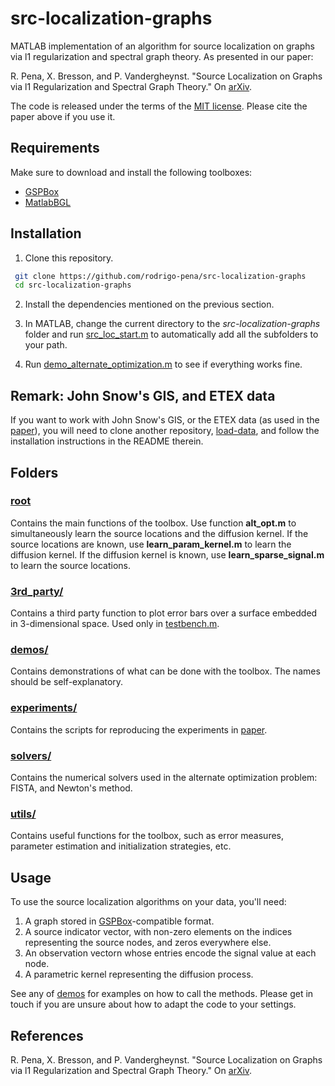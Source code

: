 # src-localization-graphs
MATLAB implementation of an algorithm for source localization on graphs via l1 regularization and spectral graph theory. As presented in our paper:

R. Pena, X. Bresson, and P. Vandergheynst. "Source Localization on Graphs via l1 Regularization and Spectral Graph Theory." On [arXiv][arxiv].

The code is released under the terms of the [MIT license](LICENSE.txt). Please cite the paper above if you use it.

## Requirements
Make sure to download and install the following toolboxes:
* [GSPBox](https://lts2.epfl.ch/gsp/)
* [MatlabBGL](http://dgleich.github.io/matlab-bgl/)

## Installation
1. Clone this repository.

  ```sh
   git clone https://github.com/rodrigo-pena/src-localization-graphs
   cd src-localization-graphs
   ```
   
2. Install the dependencies mentioned on the previous section.

3. In MATLAB, change the current directory to the *src-localization-graphs* folder and run [src_loc_start.m](https://github.com/rodrigo-pena/src-localization-graphs/blob/master/src_loc_start.m) to automatically add all the subfolders to your path.

4. Run [demo_alternate_optimization.m](https://github.com/rodrigo-pena/src-localization-graphs/blob/master/demos/demo_alternate_optimization.m) to see if everything works fine.

## Remark: John Snow's GIS, and ETEX data
If you want to work with John Snow's GIS, or the ETEX data (as used in the [paper][arxiv]), you will need to clone another repository, [load-data](https://github.com/rodrigo-pena/load-data), and follow the installation instructions in the README therein.

## Folders
### [root](https://github.com/rodrigo-pena/src-localization-graphs)
Contains the main functions of the toolbox. Use function **alt\_opt.m** to simultaneously learn the source locations and the diffusion kernel. If the source locations are known, use **learn\_param\_kernel.m** to learn the diffusion kernel. If the diffusion kernel is known, use **learn\_sparse\_signal.m** to learn the source locations.

### [3rd_party/](https://github.com/rodrigo-pena/src-localization-graphs/tree/master/3rd_party)
Contains a third party function to plot error bars over a surface embedded in 3-dimensional space. Used only in [testbench.m](https://github.com/rodrigo-pena/src-localization-graphs/blob/master/experiments/testbench.m).

### [demos/](https://github.com/rodrigo-pena/src-localization-graphs/tree/master/demos)
Contains demonstrations of what can be done with the toolbox. The names should be self-explanatory.

### [experiments/](https://github.com/rodrigo-pena/src-localization-graphs/tree/master/experiments)
Contains the scripts for reproducing the experiments in [paper][arxiv].

### [solvers/](https://github.com/rodrigo-pena/src-localization-graphs/tree/master/solvers)
Contains the numerical solvers used in the alternate optimization problem: FISTA, and Newton's method.

### [utils/](https://github.com/rodrigo-pena/src-localization-graphs/tree/master/utils)
Contains useful functions for the toolbox, such as error measures, parameter estimation and initialization strategies, etc.

## Usage
To use the source localization algorithms on your data, you'll need:

1. A graph stored in [GSPBox](https://lts2.epfl.ch/gsp/)-compatible format. 
2. A source indicator vector, with non-zero elements on the indices representing the source nodes, and zeros everywhere else.
3. An observation vectorn whose entries encode the signal value at each node.
4. A parametric kernel representing the diffusion process.

See any of [demos](https://github.com/rodrigo-pena/src-localization-graphs/tree/master/demos) for examples on how to call the methods. Please get in touch if you are unsure about how to adapt the code to your settings.

## References
R. Pena, X. Bresson, and P. Vandergheynst. "Source Localization on Graphs via l1 Regularization and Spectral Graph Theory." On [arXiv][arxiv].

[arxiv]: http://arxiv.org/abs/1603.07584.
